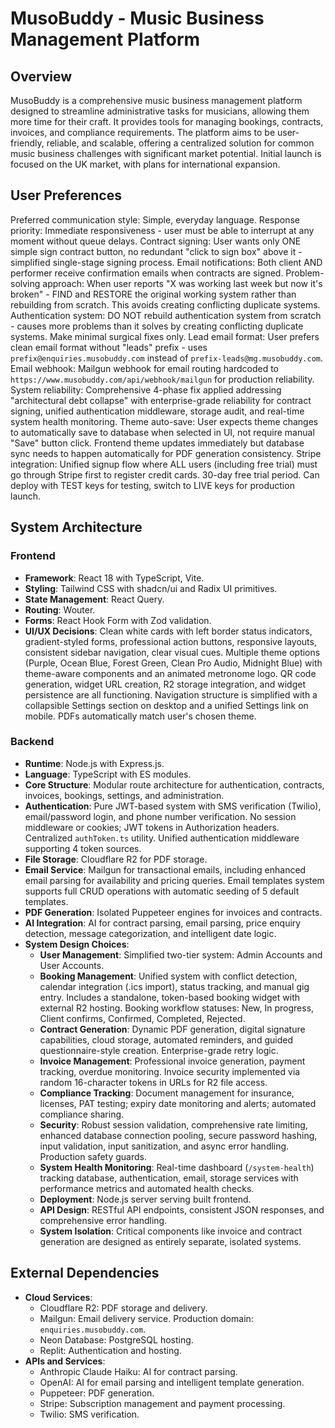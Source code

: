 # MusoBuddy - Music Business Management Platform

## Overview
MusoBuddy is a comprehensive music business management platform designed to streamline administrative tasks for musicians, allowing them more time for their craft. It provides tools for managing bookings, contracts, invoices, and compliance requirements. The platform aims to be user-friendly, reliable, and scalable, offering a centralized solution for common music business challenges with significant market potential. Initial launch is focused on the UK market, with plans for international expansion.

## User Preferences
Preferred communication style: Simple, everyday language.
Response priority: Immediate responsiveness - user must be able to interrupt at any moment without queue delays.
Contract signing: User wants only ONE simple sign contract button, no redundant "click to sign box" above it - simplified single-stage signing process.
Email notifications: Both client AND performer receive confirmation emails when contracts are signed.
Problem-solving approach: When user reports "X was working last week but now it's broken" - FIND and RESTORE the original working system rather than rebuilding from scratch. This avoids creating conflicting duplicate systems.
Authentication system: DO NOT rebuild authentication system from scratch - causes more problems than it solves by creating conflicting duplicate systems. Make minimal surgical fixes only.
Lead email format: User prefers clean email format without "leads" prefix - uses `prefix@enquiries.musobuddy.com` instead of `prefix-leads@mg.musobuddy.com`.
Email webhook: Mailgun webhook for email routing hardcoded to `https://www.musobuddy.com/api/webhook/mailgun` for production reliability.
System reliability: Comprehensive 4-phase fix applied addressing "architectural debt collapse" with enterprise-grade reliability for contract signing, unified authentication middleware, storage audit, and real-time system health monitoring.
Theme auto-save: User expects theme changes to automatically save to database when selected in UI, not require manual "Save" button click. Frontend theme updates immediately but database sync needs to happen automatically for PDF generation consistency.
Stripe integration: Unified signup flow where ALL users (including free trial) must go through Stripe first to register credit cards. 30-day free trial period. Can deploy with TEST keys for testing, switch to LIVE keys for production launch.

## System Architecture

### Frontend
- **Framework**: React 18 with TypeScript, Vite.
- **Styling**: Tailwind CSS with shadcn/ui and Radix UI primitives.
- **State Management**: React Query.
- **Routing**: Wouter.
- **Forms**: React Hook Form with Zod validation.
- **UI/UX Decisions**: Clean white cards with left border status indicators, gradient-styled forms, professional action buttons, responsive layouts, consistent sidebar navigation, clear visual cues. Multiple theme options (Purple, Ocean Blue, Forest Green, Clean Pro Audio, Midnight Blue) with theme-aware components and an animated metronome logo. QR code generation, widget URL creation, R2 storage integration, and widget persistence are all functioning. Navigation structure is simplified with a collapsible Settings section on desktop and a unified Settings link on mobile. PDFs automatically match user's chosen theme.

### Backend
- **Runtime**: Node.js with Express.js.
- **Language**: TypeScript with ES modules.
- **Core Structure**: Modular route architecture for authentication, contracts, invoices, bookings, settings, and administration.
- **Authentication**: Pure JWT-based system with SMS verification (Twilio), email/password login, and phone number verification. No session middleware or cookies; JWT tokens in Authorization headers. Centralized `authToken.ts` utility. Unified authentication middleware supporting 4 token sources.
- **File Storage**: Cloudflare R2 for PDF storage.
- **Email Service**: Mailgun for transactional emails, including enhanced email parsing for availability and pricing queries. Email templates system supports full CRUD operations with automatic seeding of 5 default templates.
- **PDF Generation**: Isolated Puppeteer engines for invoices and contracts.
- **AI Integration**: AI for contract parsing, email parsing, price enquiry detection, message categorization, and intelligent date logic.
- **System Design Choices**:
    - **User Management**: Simplified two-tier system: Admin Accounts and User Accounts.
    - **Booking Management**: Unified system with conflict detection, calendar integration (.ics import), status tracking, and manual gig entry. Includes a standalone, token-based booking widget with external R2 hosting. Booking workflow statuses: New, In progress, Client confirms, Confirmed, Completed, Rejected.
    - **Contract Generation**: Dynamic PDF generation, digital signature capabilities, cloud storage, automated reminders, and guided questionnaire-style creation. Enterprise-grade retry logic.
    - **Invoice Management**: Professional invoice generation, payment tracking, overdue monitoring. Invoice security implemented via random 16-character tokens in URLs for R2 file access.
    - **Compliance Tracking**: Document management for insurance, licenses, PAT testing; expiry date monitoring and alerts; automated compliance sharing.
    - **Security**: Robust session validation, comprehensive rate limiting, enhanced database connection pooling, secure password hashing, input validation, input sanitization, and async error handling. Production safety guards.
    - **System Health Monitoring**: Real-time dashboard (`/system-health`) tracking database, authentication, email, storage services with performance metrics and automated health checks.
    - **Deployment**: Node.js server serving built frontend.
    - **API Design**: RESTful API endpoints, consistent JSON responses, and comprehensive error handling.
    - **System Isolation**: Critical components like invoice and contract generation are designed as entirely separate, isolated systems.

## External Dependencies

- **Cloud Services**:
    - Cloudflare R2: PDF storage and delivery.
    - Mailgun: Email delivery service. Production domain: `enquiries.musobuddy.com`.
    - Neon Database: PostgreSQL hosting.
    - Replit: Authentication and hosting.
- **APIs and Services**:
    - Anthropic Claude Haiku: AI for contract parsing.
    - OpenAI: AI for email parsing and intelligent template generation.
    - Puppeteer: PDF generation.
    - Stripe: Subscription management and payment processing.
    - Twilio: SMS verification.